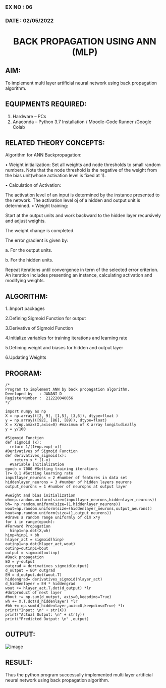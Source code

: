 ### EX NO : 06
### DATE  : 02/05/2022
# <p align="center"> BACK PROPAGATION USING ANN (MLP) </p>
## AIM:
   To implement multi layer artificial neural network using back propagation algorithm.
## EQUIPMENTS REQUIRED:
1. Hardware – PCs
2. Anaconda – Python 3.7 Installation / Moodle-Code Runner /Google Colab

## RELATED THEORY CONCEPTS:
Algorithm for ANN Backpropagation:

• Weight initialization: Set all weights and node thresholds to small random numbers. Note that the node threshold is the negative of the weight from the bias unit(whose activation level is fixed at 1).

• Calculation of Activation:

The activation level of an input is determined by the instance presented to the network. The activation level oj of a hidden and output unit is determined. • Weight training:

Start at the output units and work backward to the hidden layer recursively and adjust weights.

The weight change is completed.

The error gradient is given by:

a. For the output units.

b. For the hidden units.

Repeat iterations until convergence in term of the selected error criterion. An iteration includes presenting an instance, calculating activation and modifying weights.

## ALGORITHM:
1..Import packages

2.Defining Sigmoid Function for output

3.Derivative of Sigmoid Function

4.Initialize variables for training iterations and learning rate

5.Defining weight and biases for hidden and output layer

6.Updating Weights

## PROGRAM:
```
/*
Program to implement ANN by back propagation algorithm.
Developed by   : JANANI D
RegisterNumber :  212220040056
*/

import numpy as np
X = np.array(([2, 9], [1,5], [3,6]), dtype=float )
y = np.array(([92], [86], [89]), dtype=float)
X = X/np.amax(X,axis=0) #maximum of X array longitudinally
y = y/100

#Sigmoid Function
def sigmoid (x):
  return 1/(1+np.exp(-x))
#Derivatives of Sigmoid Function
def derivatives_sigmoid(x):
    return x * (1-x)
  #Variable initialization
epoch = 7000 #Setting training iterations
lr= 0.1 #Setting learning rate
inputlayer_neurons = 2 #number of features in data set
hiddenlayer_neurons = 3 #number of hidden layers neurons
output_neurons = 1 #number of neuropns at output layer

#weight and bias initialization
wh=np.random.uniform(size=(inputlayer_neurons,hiddenlayer_neurons))
bh= np.random.uniform(size=(1,hiddenlayer_neurons))
wout=np.random.uniform(size=(hiddenlayer_neurons,output_neurons))
bout=np.random.uniform(size=(1,output_neurons))
#draws a random range uniformly of dim x*y
for i in range(epoch):
#Forward Propagation
  hinp1=np.dot(X,wh)
hinp=hinp1 + bh
hlayer_act = sigmoid(hinp)
outinp1=np.dot(hlayer_act,wout)
outinp=outinp1+bout
output = sigmoid(outinp)
#Back propagation
EO = y-output 
outgrad = derivatives_sigmoid(output)
d_output = EO* outgrad
EH = d_output.dot(wout.T)
hiddengrad= derivatives_sigmoid(hlayer_act)
d_hiddenlayer = EH * hiddengrad
wout += hlayer_act.T.dot(d_output) *lr 
#dotproduct of next layer
#bout += np.sum(d_output, axis=0,keepdims=True)
wh += X.T.dot(d_hiddenlayer) *lr
#bh += np.sum(d_hiddenlayer,axis=0,keepdims=True) *lr
print("Input: \n" + str(X))
print("Actual Output: \n" + str(y))
print("Predicted Output: \n" ,output)
```

## OUTPUT:
![image](https://user-images.githubusercontent.com/86832944/169064784-f7378cbc-ef8c-4c63-b370-f5355383a457.png)


## RESULT:
Thus the python program successully implemented multi layer artificial neural network using back propagation algorithm.
